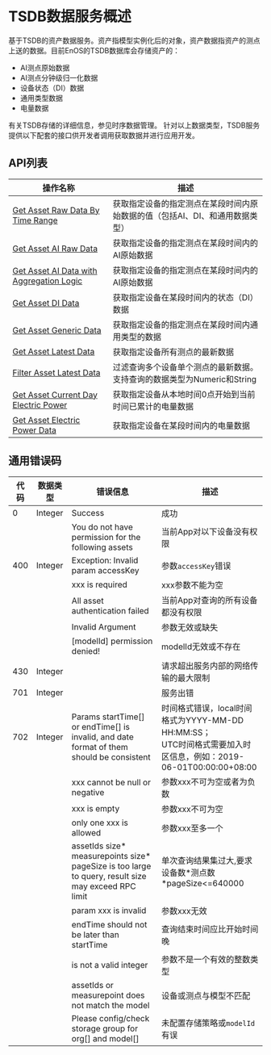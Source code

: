 # TSDB数据服务概述

基于TSDB的资产数据服务。资产指模型实例化后的对象，资产数据指资产的测点上送的数据。目前EnOS的TSDB数据库会存储资产的：
- AI测点原始数据
- AI测点分钟级归一化数据
- 设备状态（DI）数据
- 通用类型数据
- 电量数据

有关TSDB存储的详细信息，参见时序数据管理。
针对以上数据类型，TSDB服务提供以下配套的接口供开发者调用获取数据并进行应用开发。

## API列表

| 操作名称                                                       | 描述 |
|---------------------------------------------------------------|------|
| [Get Asset Raw Data By Time Range](get_asset_raw_data_by_time_range)   |获取指定设备的指定测点在某段时间内原始数据的值（包括AI、DI、和通用数据类型）      |
| [Get Asset AI Raw Data](get_asset_ai_raw_data)   |获取指定设备的指定测点在某段时间内的AI原始数据|
| [Get Asset AI Data with Aggregation Logic](get_asset_ai_data_with_aggregation_logic)  |获取指定设备的指定测点在某段时间内的AI原始数据|
| [Get Asset DI Data](get_asset_di_data)  |获取指定设备在某段时间内的状态（DI）数据|
| [Get Asset Generic Data](get_asset_generic_data)  |获取指定设备的指定测点在某段时间内通用类型的数据 |
| [Get Asset Latest Data](get_asset_latest_data)           |获取指定设备所有测点的最新数据|
| [Filter Asset Latest Data](filter_asset_latest_data)   |过滤查询多个设备单个测点的最新数据。支持查询的数据类型为Numeric和String  |
| [Get Asset Current Day Electric Power](get_asset_current_day_electric_power) |获取指定设备从本地时间0点开始到当前时间已累计的电量数据|
| [Get Asset Electric Power Data](get_asset_electric_power_data)  |获取指定设备在某段时间内的电量数据      |

## 通用错误码<errorcode>

| 代码 | 数据类型 | 错误信息                                                                                              | 描述                                        |
|------|-----------|---------------------------------------------------------------------------------------------------------|----------------------------------------------------|
| 0    | Integer   | Success                                                                                                 | 成功                                               |
|      |           | You do not have permission for the following assets                                                     | 当前App对以下设备没有权限                          |
| 400  | Integer   | Exception: Invalid param accessKey                                                                      | 参数`accessKey`错误                                  |
|      |           | xxx is required                                                                                         | xxx参数不能为空                                    |
|      |           | All asset authentication failed                                                                         | 当前App对查询的所有设备都没有权限                  |
|      |           | Invalid Argument                                                                                        | 参数无效或缺失                                     |
|      |           | [modelId] permission denied!                                                                            | modelId无效或不存在                                |
| 430  | Integer   |                                                                                                         | 请求超出服务内部的网络传输的最大限制                                         |
| 701  | Integer   |                                                                                                         | 服务出错                                           |
| 702  | Integer   | Params startTime[] or endTime[] is invalid, and date format of them should be consistent                | 时间格式错误，local时间格式为YYYY-MM-DD HH:MM:SS；<br> UTC时间格式需要加入时区信息，例如：2019-06-01T00:00:00+08:00|
|      |           | xxx cannot be null or negative                                                                          | 参数xxx不可为空或者为负数                          |
|      |           | xxx is empty                                                                                            | 参数xxx不可为空                                    |
|      |           | only one xxx is allowed                                                                                 | 参数xxx至多一个                                    |
|      |           | assetIds size* measurepoints size* pageSize is too large to query, result size may exceed RPC limit | 单次查询结果集过大,要求设备数\*测点数\*pageSize<=640000                                 |
|      |           | param xxx is invalid                                                                                    | 参数xxx无效                                        |
|      |           | endTime should not be later than startTime                                                              | 查询结束时间应比开始时间晚                         |
|      |           | is not a valid integer                                                                                  | 参数不是一个有效的整数类型                         |
|      |           | assetIds or measurepoint does not match the model                                                       | 设备或测点与模型不匹配                             |
|      |           | Please config/check storage group for org[] and model[]                                                       | 未配置存储策略或`modelId`有误                             |
